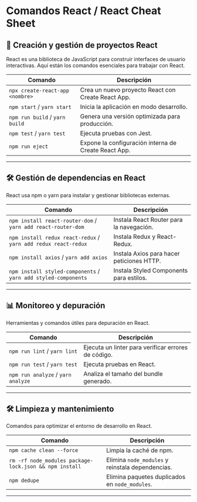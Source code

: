 # Comandos React / React Cheat Sheet

## 🌟 Creación y gestión de proyectos React
React es una biblioteca de JavaScript para construir interfaces de usuario interactivas. Aquí están los comandos esenciales para trabajar con React.

| Comando | Descripción |
|---------|------------|
| `npx create-react-app <nombre>` | Crea un nuevo proyecto React con Create React App. |
| `npm start` / `yarn start` | Inicia la aplicación en modo desarrollo. |
| `npm run build` / `yarn build` | Genera una versión optimizada para producción. |
| `npm test` / `yarn test` | Ejecuta pruebas con Jest. |
| `npm run eject` | Expone la configuración interna de Create React App. |

---

## 🛠️ Gestión de dependencias en React
React usa npm o yarn para instalar y gestionar bibliotecas externas.

| Comando | Descripción |
|---------|------------|
| `npm install react-router-dom` / `yarn add react-router-dom` | Instala React Router para la navegación. |
| `npm install redux react-redux` / `yarn add redux react-redux` | Instala Redux y React-Redux. |
| `npm install axios` / `yarn add axios` | Instala Axios para hacer peticiones HTTP. |
| `npm install styled-components` / `yarn add styled-components` | Instala Styled Components para estilos. |

---

## 📊 Monitoreo y depuración
Herramientas y comandos útiles para depuración en React.

| Comando | Descripción |
|---------|------------|
| `npm run lint` / `yarn lint` | Ejecuta un linter para verificar errores de código. |
| `npm run test` / `yarn test` | Ejecuta pruebas en React. |
| `npm run analyze` / `yarn analyze` | Analiza el tamaño del bundle generado. |

---

## 🛠️ Limpieza y mantenimiento
Comandos para optimizar el entorno de desarrollo en React.

| Comando | Descripción |
|---------|------------|
| `npm cache clean --force` | Limpia la caché de npm. |
| `rm -rf node_modules package-lock.json && npm install` | Elimina `node_modules` y reinstala dependencias. |
| `npm dedupe` | Elimina paquetes duplicados en `node_modules`. |

---

